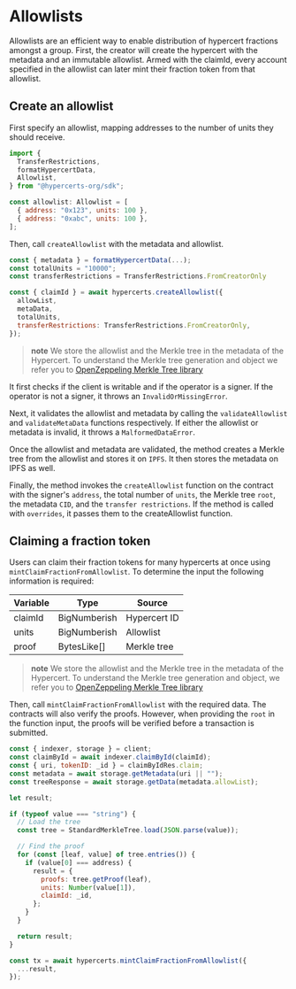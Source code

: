 # Allowlists

Allowlists are an efficient way to enable distribution of hypercert fractions amongst a group.
First, the creator will create the hypercert with the metadata and an immutable allowlist.
Armed with the claimId, every account specified in the allowlist can later mint their fraction token from that allowlist.

## Create an allowlist

First specify an allowlist, mapping addresses to the number of units they should receive.

```js
import {
  TransferRestrictions,
  formatHypercertData,
  Allowlist,
} from "@hypercerts-org/sdk";

const allowlist: Allowlist = [
  { address: "0x123", units: 100 },
  { address: "0xabc", units: 100 },
];
```

Then, call `createAllowlist` with the metadata and allowlist.

```js
const { metadata } = formatHypercertData(...);
const totalUnits = "10000";
const transferRestrictions = TransferRestrictions.FromCreatorOnly

const { claimId } = await hypercerts.createAllowlist({
  allowList,
  metaData,
  totalUnits,
  transferRestrictions: TransferRestrictions.FromCreatorOnly,
});
```

> **note** We store the allowlist and the Merkle tree in the metadata of the Hypercert. To understand the Merkle tree generation and object we refer you to [OpenZeppeling Merkle Tree library](https://github.com/OpenZeppelin/merkle-tree)

It first checks if the client is writable and if the operator is a signer. If the operator is not a signer, it throws an `InvalidOrMissingError`.

Next, it validates the allowlist and metadata by calling the `validateAllowlist` and `validateMetaData` functions respectively. If either the allowlist or metadata is invalid, it throws a `MalformedDataError`.

Once the allowlist and metadata are validated, the method creates a Merkle tree from the allowlist and stores it on `IPFS`. It then stores the metadata on IPFS as well.

Finally, the method invokes the `createAllowlist` function on the contract with the signer's `address`, the total number of `units`, the Merkle tree `root`, the metadata `CID`, and the `transfer restrictions`. If the method is called with `overrides`, it passes them to the createAllowlist function.

## Claiming a fraction token

Users can claim their fraction tokens for many hypercerts at once using `mintClaimFractionFromAllowlist`. To determine the input the following information is required:

| Variable | Type         | Source       |
| -------- | ------------ | ------------ |
| claimId  | BigNumberish | Hypercert ID |
| units    | BigNumberish | Allowlist    |
| proof    | BytesLike[]  | Merkle tree  |

> **note** We store the allowlist and the Merkle tree in the metadata of the Hypercert. To understand the Merkle tree generation and object, we refer you to [OpenZeppeling Merkle Tree library](https://github.com/OpenZeppelin/merkle-tree)

Then, call `mintClaimFractionFromAllowlist` with the required data. The contracts will also verify the proofs. However, when providing the `root` in the function input, the proofs will be verified before a transaction is submitted.

```js
const { indexer, storage } = client;
const claimById = await indexer.claimById(claimId);
const { uri, tokenID: _id } = claimByIdRes.claim;
const metadata = await storage.getMetadata(uri || "");
const treeResponse = await storage.getData(metadata.allowList);

let result;

if (typeof value === "string") {
  // Load the tree
  const tree = StandardMerkleTree.load(JSON.parse(value));

  // Find the proof
  for (const [leaf, value] of tree.entries()) {
    if (value[0] === address) {
      result = {
        proofs: tree.getProof(leaf),
        units: Number(value[1]),
        claimId: _id,
      };
    }
  }

  return result;
}

const tx = await hypercerts.mintClaimFractionFromAllowlist({
  ...result,
});
```
